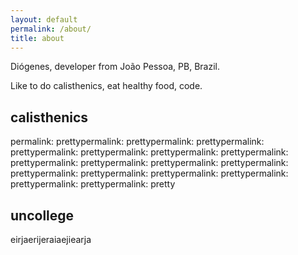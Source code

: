 ```yaml
---
layout: default
permalink: /about/
title: about
---
```


Diógenes, developer from João Pessoa, PB, Brazil.

Like to do calisthenics, eat healthy food, code.

calisthenics
------------

permalink: prettypermalink: prettypermalink: prettypermalink: prettypermalink: prettypermalink: prettypermalink: prettypermalink: prettypermalink: prettypermalink: prettypermalink: prettypermalink: prettypermalink: prettypermalink: prettypermalink: prettypermalink: prettypermalink: prettypermalink: pretty


uncollege
---------

eirjaerijeraiaejiearja